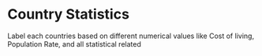 # Country Statistics

Label each countries based on different numerical values like Cost of living, Population Rate, and all statistical related